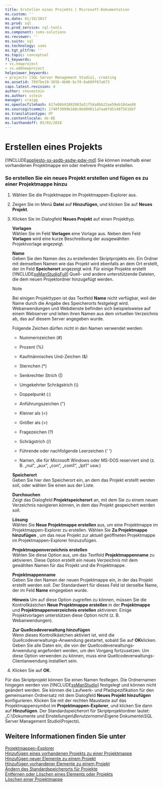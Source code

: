 ```yaml
---
title: Erstellen eines Projekts | Microsoft-Dokumentation
ms.custom: ''
ms.date: 01/19/2017
ms.prod: sql
ms.prod_service: sql-tools
ms.component: ssms-solutions
ms.reviewer: ''
ms.suite: sql
ms.technology: ssms
ms.tgt_pltfrm: ''
ms.topic: conceptual
f1_keywords:
- vs.newproject
- vs.addnewproject
helpviewer_keywords:
- projects [SQL Server Management Studio], creating
ms.assetid: 7897be19-365b-4b06-bcf0-8a669f67a673
caps.latest.revision: 4
author: stevestein
ms.author: sstein
manager: craigg
ms.openlocfilehash: 617e0bb42882883a51f5da0bb22ae59eb18dae88
ms.sourcegitcommit: 1740f3090b168c0e809611a7aa6fd514075616bf
ms.translationtype: HT
ms.contentlocale: de-DE
ms.lasthandoff: 05/03/2018
---
```

# <a name="create-a-project"></a>Erstellen eines Projekts
[!INCLUDE[appliesto-ss-asdb-asdw-pdw-md](../../includes/appliesto-ss-asdb-asdw-pdw-md.md)]
Sie können innerhalb einer vorhandenen Projektmappe ein oder mehrere Projekte erstellen.  
  
### <a name="to-create-a-new-project-and-add-it-to-a-solution"></a>So erstellen Sie ein neues Projekt erstellen und fügen es zu einer Projektmappe hinzu  
  
1.  Wählen Sie die Projektmappe im Projektmappen-Explorer aus.  
  
2.  Zeigen Sie im Menü **Datei** auf **Hinzufügen**, und klicken Sie auf **Neues Projekt**.  
  
3.  Klicken Sie im Dialogfeld  **Neues Projekt** auf einen Projekttyp.  
  
    **Vorlagen**  
    Wählen Sie im Feld **Vorlagen** eine Vorlage aus. Neben dem Feld **Vorlagen** wird eine kurze Beschreibung der ausgewählten Projektvorlage angezeigt.  
  
    **Name**  
    Geben Sie den Namen des zu erstellenden Skriptprojekts ein. Ein Ordner mit demselben Namen wie das Projekt wird ebenfalls an dem Ort erstellt, der im Feld **Speicherort** angezeigt wird. Für einige Projekte erstellt [!INCLUDE[ssManStudioFull](../../includes/ssmanstudiofull_md.md)] Quell- und andere unterstützende Dateien, die dem neuen Projektordner hinzugefügt werden.  
  
    > [!NOTE]  
    > Bei einigen Projekttypen ist das Textfeld **Name** nicht verfügbar, weil der Name durch die Angabe des Speicherorts festgelegt wird. Webanwendungen und Webdienste befinden sich beispielsweise auf einem Webserver und leiten ihren Namen aus dem virtuellen Verzeichnis ab, das auf diesem Server angegeben wurde.  
  
    Folgende Zeichen dürfen nicht in den Namen verwendet werden:  
  
    -   Nummernzeichen (#)  
  
    -   Prozent (%)  
  
    -   Kaufmännisches Und-Zeichen (&)  
  
    -   Sternchen (*)  
  
    -   Senkrechter Strich (|)  
  
    -   Umgekehrter Schrägstrich (\\)  
  
    -   Doppelpunkt (:)  
  
    -   Anführungszeichen (")  
  
    -   Kleiner als (\<)  
  
    -   Größer als (>)  
  
    -   Fragezeichen (?)  
  
    -   Schrägstrich (/)  
  
    -   Führende oder nachfolgende Leerzeichen (' ')  
  
    -   Namen, die für Microsoft Windows oder MS-DOS reserviert sind (z. B. „nul“, „aux“, „con“, „com1“, „lpt1“ usw.)  
  
    **Speicherort**  
    Geben Sie hier den Speicherort ein, an dem das Projekt erstellt werden soll, oder wählen Sie einen aus der Liste.  
  
    **Durchsuchen**  
    Zeigt das Dialogfeld **Projektspeicherort** an, mit dem Sie zu einem neuen Verzeichnis navigieren können, in dem das Projekt gespeichert werden soll.  
  
    **Lösung**  
    Wählen Sie **Neue Projektmappe erstellen** aus, um eine Projektmappe im Projektmappen-Explorer zu erstellen. Wählen Sie **Zu Projektmappe hinzufügen** , um das neue Projekt zur aktuell geöffneten Projektmappe im Projektmappen-Explorer hinzuzufügen.  
  
    **Projektmappenverzeichnis erstellen**  
    Wählen Sie diese Option aus, um das Textfeld **Projektmappenname** zu aktivieren. Diese Option erstellt ein neues Verzeichnis mit dem gewählten Namen für das Projekt und die Projektmappe.  
  
    **Projektmappenname**  
    Geben Sie den Namen der neuen Projektmappe ein, in der das Projekt erstellt werden soll. Der Standardwert für dieses Feld ist derselbe Name, der im Feld **Name** eingegeben wurde.  
  
    **Hinweis** Um auf diese Option zugreifen zu können, müssen Sie die Kontrollkästchen **Neue Projektmappe erstellen** in der **Projektmappe** und **Projektmappenverzeichnis erstellen** aktivieren. Einige Projektvorlagen unterstützen diese Option nicht (z. B. Webanwendungen).  
  
    **Zur Quellcodeverwaltung hinzufügen**  
    Wenn dieses Kontrollkästchen aktiviert ist, wird die Quellcodeverwaltungs-Anwendung gestartet, sobald Sie auf **OK**klicken. Geben Sie alle Daten ein, die von der Quellcodeverwaltungs-Anwendung angefordert werden, um den Vorgang fortzusetzen. Um diese Option verwenden zu können, muss eine Quellcodeverwaltungs-Clientanwendung installiert sein.  
  
4.  Klicken Sie auf **OK**.  
  
Für das Skriptprojekt können Sie einen Namen festlegen. Die Ordnernamen hingegen werden von [!INCLUDE[ssManStudio](../../includes/ssmanstudio_md.md)] festgelegt und können nicht geändert werden. Sie können die Laufwerk- und Pfadspezifikation für den gemeinsamen Ordnersatz mit dem Dialogfeld **Neues Projekt hinzufügen** konfigurieren. Klicken Sie mit der rechten Maustaste auf das Projektmappensymbol im **Projektmappen-Explorer**, und klicken Sie dann auf **Hinzufügen**. Der Standardspeicherort für Skriptprojektordner lautet: „C:\Dokumente und Einstellungen\\*Benutzername*\Eigene Dokumente\SQL Server Management Studio\Projects\\.  
  
## <a name="see-also"></a>Weitere Informationen finden Sie unter  
[Projektmappen-Explorer](../../ssms/solution/solution-explorer.md)  
[Hinzufügen eines vorhandenen Projekts zu einer Projektmappe](../../ssms/solution/add-an-existing-project-to-a-solution.md)  
[Hinzufügen neuer Elemente zu einem Projekt](../../ssms/solution/add-new-items-to-a-project.md)  
[Hinzufügen vorhandener Elemente zu einem Projekt](../../ssms/solution/add-existing-items-to-a-project.md)  
[Ändern des Standardspeicherorts für Projekte](../../ssms/solution/change-the-default-location-for-projects.md)  
[Entfernen oder Löschen eines Elements oder Projekts](../../ssms/solution/remove-or-delete-an-item-or-project.md)  
[Löschen einer Projektmappe](../../ssms/solution/delete-a-solution.md)  
  
